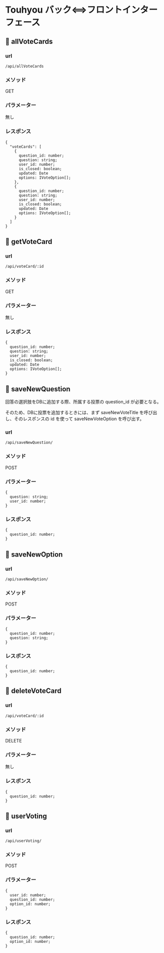 # Touhyou バック<==>フロントインターフェース

## 🔶 allVoteCards

### url
```
/api/allVoteCards
```

### メソッド
GET

### パラメーター
無し

### レスポンス
```
{
  "voteCards": [
    {
      question_id: number;
      question: string;
      user_id: number;
      is_closed: boolean;
      updated: Date
      options: IVoteOption[];
    },
    {
      question_id: number;
      question: string;
      user_id: number;
      is_closed: boolean;
      updated: Date
      options: IVoteOption[];
    }
  ]
}
```

## 🔶 getVoteCard

### url
```
/api/voteCard/:id
```

### メソッド
GET

### パラメーター
無し

### レスポンス
```
{
  question_id: number;
  question: string;
  user_id: number;
  is_closed: boolean;
  updated: Date
  options: IVoteOption[];
}
```

## 🔶 saveNewQuestion
回答の選択肢をDBに追加する際、所属する投票の question_id が必要となる。

そのため、DBに投票を追加するときには、まず saveNewVoteTitle を呼び出し、そのレスポンスの id を使って saveNewVoteOption を呼び出す。

### url
```
/api/saveNewQuestion/
```

### メソッド
POST

### パラメーター
```
{
  question: string;
  user_id: number;
}
```

### レスポンス
```
{
  question_id: number;
}
```

## 🔶 saveNewOption

### url
```
/api/saveNewOption/
```

### メソッド
POST

### パラメーター
```
{
  question_id: number;
  question: string;
}
```

### レスポンス
```
{
  question_id: number;
}
```

## 🔶 deleteVoteCard

### url
```
/api/voteCard/:id
```

### メソッド
DELETE

### パラメーター
無し

### レスポンス
```
{
  question_id: number;
}
```

## 🔶 userVoting

### url
```
/api/userVoting/
```

### メソッド
POST

### パラメーター
```
{
  user_id: number;
  question_id: number;
  option_id: number;
}
```

### レスポンス
```
{
  question_id: number;
  option_id: number;
}
```